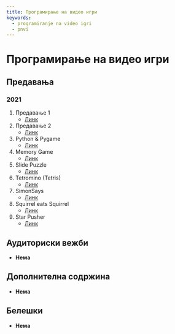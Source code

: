 ```yaml
---
title: Програмирање на видео игри
keywords:
  - programiranje na video igri
  - pnvi
---
```


# Програмирање на видео игри

## Предавања

### 2021

1. Предавање 1
   - [Линк](https://bbb-lb.finki.ukim.mk/playback/presentation/2.3/2abc83056e46324f3ebf38e461337fa9be081b73-1633366079065?meetingId=2abc83056e46324f3ebf38e461337fa9be081b73-1633366079065&fbclid=IwAR1ex2D9O3njN_cJpH52qsq1nwCg3mShFOEFDfv6MRbTosKITVxM1LHVr5Y)
2. Предавање 2
   - [Линк](https://bbb-lb.finki.ukim.mk/playback/presentation/2.3/84b4503ff76d9a0c1dd0547a02181efeb56b57d5-1634918968084?meetingId=84b4503ff76d9a0c1dd0547a02181efeb56b57d5-1634918968084&fbclid=IwAR2r38Ou7kALY877cyMg62EdLxXHf2Wl6Lzm7NTxfrYDhFNGe18lhZM0bZA)
3. Python & Pygame
   - [Линк](https://bbb-lb.finki.ukim.mk/playback/presentation/2.3/b36c6e5e58bcad3b8d39d06f40376f1786dd7fb6-1635521849022?meetingId=b36c6e5e58bcad3b8d39d06f40376f1786dd7fb6-1635521849022)
4. Memory Game
   - [Линк](https://bbb-lb.finki.ukim.mk/playback/presentation/2.3/eb3e4673c07c966979ad05be6ef8462ca7289815-1636128058550?meetingId=eb3e4673c07c966979ad05be6ef8462ca7289815-1636128058550)
5. Slide Puzzle
   - [Линк](https://bbb-lb.finki.ukim.mk/playback/presentation/2.3/8b0946892fcef76910fe73bcf4f140bbd86e8a74-1636735223866?meetingId=8b0946892fcef76910fe73bcf4f140bbd86e8a74-1636735223866)
6. Tetromino (Tetris)
   - [Линк](https://bbb-lb.finki.ukim.mk/playback/presentation/2.3/d607dbb529383f163cf7eb8cc5bfc3aed6f2d9c1-1639156400647)
7. SimonSays
   - [Линк](https://bbb-lb.finki.ukim.mk/playback/presentation/2.3/686ca2f0b434f631ef6ead928ea0734f1de05a9b-1637223065518?meetingId=686ca2f0b434f631ef6ead928ea0734f1de05a9b-1637223065518)
8. Squirrel eats Squirrel
   - [Линк](https://bbb-lb.finki.ukim.mk/playback/presentation/2.3/40e44ba898f20b110b5f39a4f83d6debf230db4f-1639759409731)
9. Star Pusher
   - [Линк](https://bbb-lb.finki.ukim.mk/playback/presentation/2.3/ea6a0e1c907e4424440ae2375bbda7bbaef41035-1640363064016)

## Аудиториски вежби

- **Нема**

## Дополнителна содржина

- **Нема**

## Белешки

- **Нема**
